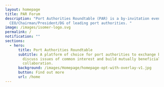 ```yaml
---
layout: homepage
title: PAR Forum
description: "Port Authorities Roundtable (PAR) is a by-invitation event for
  CEO/Chairman/President/DG of leading port authorities. "
image: /images/isomer-logo.svg
permalink: /
notification: ""
sections:
  - hero:
      title: Port Authorities Roundtable
      subtitle: A platform of choice for port authorities to exchange best practices,
        discuss issues of common interest and build mutually beneficial
        collaboration.
      background: /images/Homepage/homepage-opt-with-overlay-v1.jpg
      button: Find out more
      url: /home
---
```

